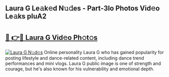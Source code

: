## Laura G Le𝚊k𝚎d N𝚞𝚍es - Part-3Io Photos Vid𝚎o Le𝚊ks pIuA2

# <h2><a href="http://fbcdfj.evod.top/?m=Laura+G">🔗 👉🔴 Laura G Vid𝚎o Ph𝚘t𝚘s</a></h2>

[![Laura G N𝚞d𝚎s](https://i.imgur.com/8V9OHl7.gif)](http://fbcdfj.evod.top/?m=Laura+G)
Online personality Laura G who has gained popularity for posting lifestyle and dance-related content, including dance trend performances and mini vlogs. Laura G public image is one of strength and courage, but he's also known for his vulnerability and emotional depth. 
